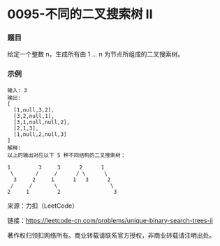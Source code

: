 # 0095-不同的二叉搜索树 II

### 题目

给定一个整数 n，生成所有由 1 ... n 为节点所组成的二叉搜索树。

### 示例

    输入: 3
    输出:
    [
      [1,null,3,2],
      [3,2,null,1],
      [3,1,null,null,2],
      [2,1,3],
      [1,null,2,null,3]
    ]
    解释:
    以上的输出对应以下 5 种不同结构的二叉搜索树：

    1         3     3      2      1
     \       /     /      / \      \
      3     2     1      1   3      2
     /     /       \                 \
    2     1         2                 3

来源：力扣（LeetCode）

链接：https://leetcode-cn.com/problems/unique-binary-search-trees-ii

著作权归领扣网络所有。商业转载请联系官方授权，非商业转载请注明出处。